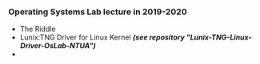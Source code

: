 ### Operating Systems Lab lecture in 2019-2020

* The Riddle
* Lunix:TNG Driver for Linux Kernel ***(see repository "Lunix-TNG-Linux-Driver-OsLab-NTUA")***
*

